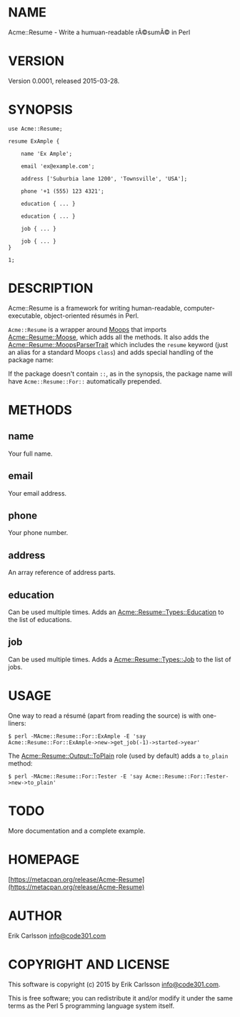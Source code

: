 # NAME

Acme::Resume - Write a humuan-readable rÃ©sumÃ© in Perl

# VERSION

Version 0.0001, released 2015-03-28.

# SYNOPSIS

    use Acme::Resume;

    resume ExAmple {

        name 'Ex Ample';

        email 'ex@example.com';

        address ['Suburbia lane 1200', 'Townsville', 'USA'];

        phone '+1 (555) 123 4321';

        education { ... }

        education { ... }

        job { ... }

        job { ... }
    }

    1;

# DESCRIPTION

Acme::Resume is a framework for writing human-readable, computer-executable, object-oriented résumés in Perl.

`Acme::Resume` is a wrapper around [Moops](https://metacpan.org/pod/Moops) that imports [Acme::Resume::Moose](https://metacpan.org/pod/Acme::Resume::Moose), which adds all the methods. It also adds
the [Acme::Resume::MoopsParserTrait](https://metacpan.org/pod/Acme::Resume::MoopsParserTrait) which includes the `resume` keyword (just an alias for a standard Moops `class`) and
adds special handling of the package name:

If the package doesn't contain `::`, as in the synopsis, the package name will have `Acme::Resume::For::` automatically prepended.

# METHODS

## name

Your full name.

## email

Your email address.

## phone

Your phone number.

## address

An array reference of address parts.

## education

Can be used multiple times. Adds an [Acme::Resume::Types::Education](https://metacpan.org/pod/Acme::Resume::Types::Education) to the list of educations.

## job

Can be used multiple times. Adds a [Acme::Resume::Types::Job](https://metacpan.org/pod/Acme::Resume::Types::Job) to the list of jobs.

# USAGE

One way to read a résumé (apart from reading the source) is with one-liners:

    $ perl -MAcme::Resume::For::ExAmple -E 'say Acme::Resume::For::ExAmple->new->get_job(-1)->started->year'

The [Acme::Resume::Output::ToPlain](https://metacpan.org/pod/Acme::Resume::Output::ToPlain) role (used by default) adds a `to_plain` method:

    $ perl -MAcme::Resume::For::Tester -E 'say Acme::Resume::For::Tester->new->to_plain'

# TODO

More documentation and a complete example.

# HOMEPAGE

[https://metacpan.org/release/Acme-Resume](https://metacpan.org/release/Acme-Resume)

# AUTHOR

Erik Carlsson <info@code301.com>

# COPYRIGHT AND LICENSE

This software is copyright (c) 2015 by Erik Carlsson <info@code301.com>.

This is free software; you can redistribute it and/or modify it under
the same terms as the Perl 5 programming language system itself.
